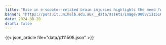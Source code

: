 ```yaml
---
title: "Rise in e-scooter-related brain injuries highlights the need for new treatments"
banner: "https://pursuit.unimelb.edu.au/__data/assets/image/0009/111510/EscotterBrainDamage_BrainScan_Getty.jpg"
date: 2024-08-20
draft: false
---
```


{{< json_article file="data/p111508.json" >}}